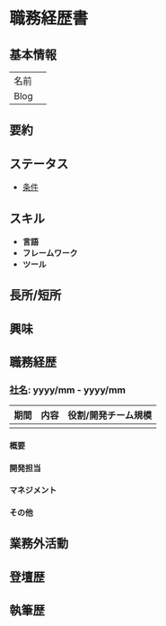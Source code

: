 # 職務経歴書

## 基本情報

|||
|:---|:---|
|名前||
|Blog||

## 要約

## ステータス

- [条件](CONDITIONS.md)

## スキル

- **言語**
- **フレームワーク**
- **ツール**

## 長所/短所

## 興味

## 職務経歴

### [社名](): yyyy/mm - yyyy/mm

|期間|内容|役割/開発チーム規模|
|:--|:--|:--|
||||

#### 概要

#### 開発担当

#### マネジメント

#### その他

## 業務外活動

## 登壇歴

## 執筆歴
